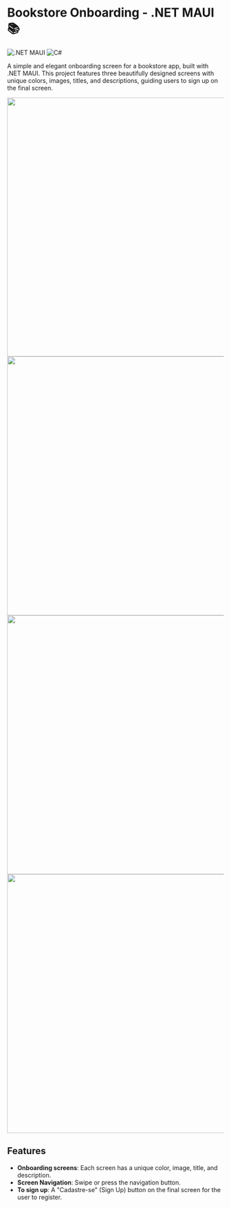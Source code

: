 # Bookstore Onboarding - .NET MAUI 📚 
![.NET MAUI](https://img.shields.io/badge/.NET%20MAUI-512BD4?style=for-the-badge&logo=.net&logoColor=white)
![C#](https://img.shields.io/badge/C%23-239120?style=for-the-badge&logo=c-sharp&logoColor=white)

A simple and elegant onboarding screen for a bookstore app, built with .NET MAUI. 
This project features three beautifully designed screens with unique colors, images, titles, and descriptions, guiding users to sign up on the final screen.

<div align="center">
  <img src="https://github.com/user-attachments/assets/eac4d163-7423-4205-9bfb-81701353772e" height="600px">
  <img src="https://github.com/user-attachments/assets/10484338-b9ab-44da-86a6-18de1c177b46" height="600px">
  <img src="https://github.com/user-attachments/assets/70e8db20-4162-43eb-a175-f6e93a9472fe" height="600px">
</div>

<div align="center">
  <img  src="https://github.com/user-attachments/assets/a78f2690-1b57-46e0-bf3c-1de593e6f26b" height="600px">
</div>

## Features 

- **Onboarding screens**: Each screen has a unique color, image, title, and description.
- **Screen Navigation**: Swipe or press the navigation button.
- **To sign up**: A "Cadastre-se" (Sign Up) button on the final screen for the user to register.
